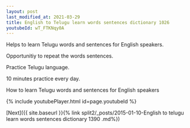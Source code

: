 ```yaml
---
layout: post
last_modified_at: 2021-03-29
title: English to Telugu learn words sentences dictionary 1026 
youtubeId: wT_FTKNqy0A
---
```

 
 
Helps to learn Telugu words and sentences for English speakers.

Opportunitiy to repeat the words sentences. 

Practice Telugu language. 
 
10 minutes practice every day. 
 
How to learn Telugu words and sentences for English speakers 
 
{% include youtubePlayer.html id=page.youtubeId %}
 
 
[Next]({{ site.baseurl }}{% link  split2/_posts/2015-01-10-English to telugu learn words sentences dictionary 1390 .md%})
 
